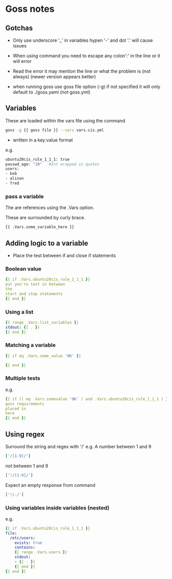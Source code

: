 # Goss notes

## Gotchas

- Only use underscore '_' in variables hypen '-' and dot '.' will cause issues

- When using command you need to escape any colon':' in the line or it will error

- Read the error it may mention the line or what the problem is (not always) (newer version appears better)

- when running goss use goss file option (-g) if not specified it will only default to ./goss.yaml (not goss.yml)

## Variables

These are loaded within the vars file using the command

```sh
goss -g {{ goss file }} --vars vars.cis.yml
```

- written in a key:value format

e.g.

```sh
ubuntu20cis_rule_1_1_1: true
passwd_age: "10"   #Int wrapped in quotes
users:
- bob
- alison
- fred
```

### pass a variable

The are references using the .Vars option.

These are surrounded by curly brace.

```sh
{{ .Vars.some_variable_here }}
```

## Adding logic to a variable

- Place the test between if and close if statements

### Boolean value

```yml
{{ if .Vars.ubuntu20cis_rule_1_1_1 }}
put you're test in between
the 
start and stop statements
{{ end }}
```

### Using a list

```yml
{{ range .Vars.list_variables }}
stdout: {{ . }}
{{ end }}
```

### Matching a variable

```yml
{{ if eq .Vars.some_value 'OK' }}

{{ end }}
```

### Multiple tests

e.g.

```yml
{{ if (( eq .Vars.somevalue 'OK' ) and .Vars.ubuntu20cis_rule_1_1_1 ) }}
goss requirements
placed in 
here
{{ end }}
```

## Using regex

Surround the string and regex with '/'
e.g.
A number between 1 and 9

```yml
['/[1-9]/']
```

not between 1 and 9

```sh
['!/[1-9]/']
```

Expect an empty response from command

```sh
['!/./']
```

### Using variables inside variables (nested)

e.g.

```yml
{{ if .Vars.ubuntu20cis_rule_1_1_1 }}
file:
  /etc/users:
    exists: true
    contains:
    {{ range .Vars.users }}
    stdout:
    - {{ . }}
    {{ end }}
{{ end }}
```
